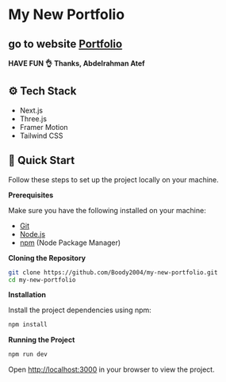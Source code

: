 # My New Portfolio

## go to website [Portfolio]()

**HAVE FUN 👌**
**Thanks, Abdelrahman Atef**

## <a name="tech-stack">⚙️ Tech Stack</a>

- Next.js
- Three.js
- Framer Motion
- Tailwind CSS

## <a name="quick-start">🤸 Quick Start</a>

Follow these steps to set up the project locally on your machine.

**Prerequisites**

Make sure you have the following installed on your machine:

- [Git](https://git-scm.com/)
- [Node.js](https://nodejs.org/en)
- [npm](https://www.npmjs.com/) (Node Package Manager)

**Cloning the Repository**

```bash
git clone https://github.com/Boody2004/my-new-portfolio.git
cd my-new-portfolio
```

**Installation**

Install the project dependencies using npm:

```bash
npm install
```

**Running the Project**

```bash
npm run dev
```

Open [http://localhost:3000](http://localhost:3000) in your browser to view the project.
